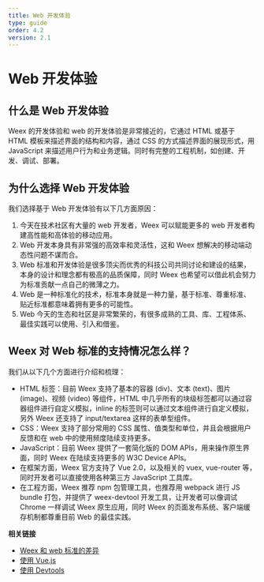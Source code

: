 ```yaml
---
title: Web 开发体验
type: guide
order: 4.2
version: 2.1
---
```


# Web 开发体验

## 什么是 Web 开发体验

Weex 的开发体验和 web 的开发体验是非常接近的，它通过 HTML 或基于 HTML 模板来描述界面的结构和内容，通过 CSS 的方式描述界面的展现形式，用 JavaScript 来描述用户行为和业务逻辑。同时有完整的工程机制，如创建、开发、调试、部署。

## 为什么选择 Web 开发体验

我们选择基于 Web 开发体验有以下几方面原因：

1. 今天在技术社区有大量的 web 开发者，Weex 可以赋能更多的 web 开发者构建高性能和高体验的移动应用。
2. Web 开发本身具有非常强的高效率和灵活性，这和 Weex 想解决的移动端动态性问题不谋而合。
3. Web 标准和开发体验是很多顶尖而优秀的科技公司共同讨论和建设的结果，本身的设计和理念都有极高的品质保障，同时 Weex 也希望可以借此机会努力为标准贡献一点自己的微薄之力。
4. Web 是一种标准化的技术，标准本身就是一种力量，基于标准、尊重标准、贴近标准都意味着拥有更多的可能性。
5. Web 今天的生态和社区是非常繁荣的，有很多成熟的工具、库、工程体系、最佳实践可以使用、引入和借鉴。

## Weex 对 Web 标准的支持情况怎么样？

我们从以下几个方面进行介绍和梳理：

* HTML 标签：目前 Weex 支持了基本的容器 (div)、文本 (text)、图片 (image)、视频 (video) 等组件，HTML 中几乎所有的块级标签都可以通过容器组件进行自定义模拟，inline 的标签则可以通过文本组件进行自定义模拟，另外 Weex 还支持了 input/textarea 这样的表单型组件。
* CSS：Weex 支持了部分常用的 CSS 属性、值类型和单位，并且会根据用户反馈和在 web 中的使用频度陆续支持更多。
* JavaScript：目前 Weex 提供了一套简化版的 DOM APIs，用来操作原生界面，同时 Weex 在陆续支持更多的 W3C Device APIs。
* 在框架方面，Weex 官方支持了 Vue 2.0，以及相关的 vuex, vue-router 等，同时开发者可以直接使用各种第三方 JavaScript 工具库。
* 在工程方面，Weex 推荐 npm 包管理工具，也推荐用 webpack 进行 JS bundle 打包，并提供了 weex-devtool 开发工具，让开发者可以像调试 Chrome 一样调试 Weex 原生应用，同时 Weex 的页面发布系统、客户端缓存机制都尊重目前 Web 的最佳实践。

**相关链接**

* [Weex 和 web 标准的差异](../../references/web-standards.html)
* [使用 Vue.js](./using-vue.html)
* [使用 Devtools](./devtools.html)
